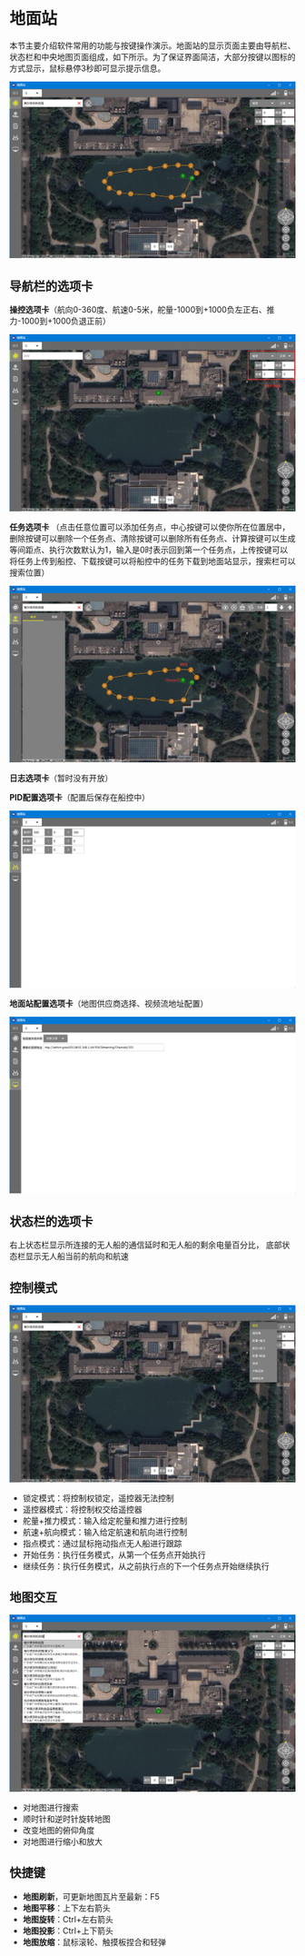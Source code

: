 # 地面站

本节主要介绍软件常用的功能与按键操作演示。地面站的显示页面主要由导航栏、状态栏和中央地图页面组成，如下所示。为了保证界面简洁，大部分按键以图标的方式显示，鼠标悬停3秒即可显示提示信息。

![Overall](Images/Overall.png)

## 导航栏的选项卡

**操控选项卡**（航向0-360度、航速0-5米，舵量-1000到+1000负左正右、推力-1000到+1000负退正前）

![Control](Images/Control.png)

**任务选项卡**
（点击任意位置可以添加任务点，中心按键可以使你所在位置居中，删除按键可以删除一个任务点、清除按键可以删除所有任务点、计算按键可以生成等间距点、执行次数默认为1，输入是0时表示回到第一个任务点，上传按键可以将任务上传到船控、下载按键可以将船控中的任务下载到地面站显示，搜索栏可以搜索位置）

![Missions](Images/Missions.png)

**日志选项卡**（暂时没有开放）

**PID配置选项卡**（配置后保存在船控中）

![VehicleConfigurations](Images/VehicleConfigurations.png)

**地面站配置选项卡**（地图供应商选择、视频流地址配置）

![GcsConfigurations](Images/GcsConfigurations.png)

## 状态栏的选项卡

右上状态栏显示所连接的无人船的通信延时和无人船的剩余电量百分比， 底部状态栏显示无人船当前的航向和航速

## 控制模式

![Modes](Images/Modes.png)

* 锁定模式：将控制权锁定，遥控器无法控制
* 遥控器模式：将控制权交给遥控器
* 舵量+推力模式：输入给定舵量和推力进行控制
* 航速+航向模式：输入给定航速和航向进行控制
* 指点模式：通过鼠标拖动指点无人船进行跟踪
* 开始任务：执行任务模式，从第一个任务点开始执行
* 继续任务：执行任务模式，从之前执行点的下一个任务点开始继续执行

## 地图交互

![Maps](Images/Maps.png)

* 对地图进行搜索
* 顺时针和逆时针旋转地图
* 改变地图的俯仰角度
* 对地图进行缩小和放大

## 快捷键

* **地图刷新**，可更新地图瓦片至最新：F5
* **地图平移**：上下左右箭头
* **地图旋转**：Ctrl+左右箭头
* **地图投影**：Ctrl+上下箭头
* **地图放缩**：鼠标滚轮、触摸板捏合和轻弹
